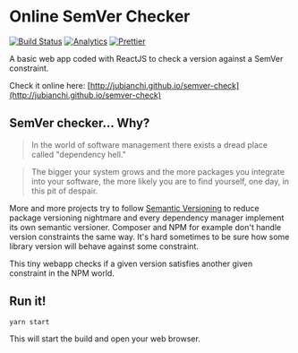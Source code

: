 # Online SemVer Checker

[![Build Status](https://travis-ci.org/jubianchi/semver-check.svg?branch=master)](https://travis-ci.org/jubianchi/semver-check)
[![Analytics](https://ga-beacon.appspot.com/UA-56445984-1/jubianchi/semver-check)](https://github.com/igrigorik/ga-beacon)
[![Prettier](https://img.shields.io/badge/code_style-prettier-ff69b4.svg?style=flat-square)](https://github.com/prettier/prettier)

A basic web app coded with ReactJS to check a version against a SemVer constraint.

Check it online here: [http://jubianchi.github.io/semver-check](http://jubianchi.github.io/semver-check)

## SemVer checker... Why?

> In the world of software management there exists a dread place called "dependency hell."

> The bigger your system grows and the more packages you integrate into your software, the more likely you are to find yourself, one day, in this pit of despair.

More and more projects try to follow [Semantic Versioning](http://semver.org/) to reduce package versioning nightmare and every dependency manager implement its own semantic versioner.
Composer and NPM for example don't handle version constraints the same way. It's hard sometimes to be sure how some library version will behave against some constraint.

This tiny webapp checks if a given version satisfies another given constraint in the NPM world.

## Run it!

```
yarn start
```

This will start the build and open your web browser.
